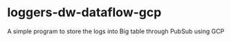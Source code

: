# loggers-dw-dataflow-gcp
A simple program to store the logs into Big table through PubSub using GCP
